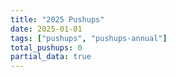 ```yaml
---
title: "2025 Pushups"
date: 2025-01-01
tags: ["pushups", "pushups-annual"]
total_pushups: 0
partial_data: true
---
```

